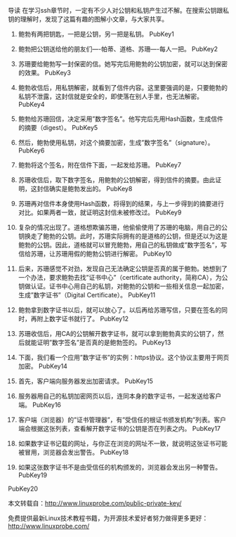 导读 
在学习ssh章节时，一定有不少人对公钥和私钥产生过不解。在搜索公钥跟私钥的理解时，发现了这篇有趣的图解小文章，与大家共享。 
1. 鲍勃有两把钥匙，一把是公钥，另一把是私钥。
PubKey1

2. 鲍勃把公钥送给他的朋友们—-帕蒂、道格、苏珊—-每人一把。
PubKey2

3. 苏珊要给鲍勃写一封保密的信。她写完后用鲍勃的公钥加密，就可以达到保密的效果。
PubKey3

4. 鲍勃收信后，用私钥解密，就看到了信件内容。这里要强调的是，只要鲍勃的私钥不泄露，这封信就是安全的，即使落在别人手里，也无法解密。
PubKey4

5. 鲍勃给苏珊回信，决定采用”数字签名”。他写完后先用Hash函数，生成信件的摘要（digest）。
PubKey5

6. 然后，鲍勃使用私钥，对这个摘要加密，生成”数字签名”（signature）。
PubKey6

7. 鲍勃将这个签名，附在信件下面，一起发给苏珊。
PubKey7

8. 苏珊收信后，取下数字签名，用鲍勃的公钥解密，得到信件的摘要。由此证明，这封信确实是鲍勃发出的。
PubKey8

9. 苏珊再对信件本身使用Hash函数，将得到的结果，与上一步得到的摘要进行对比。如果两者一致，就证明这封信未被修改过。
PubKey9

10. 复杂的情况出现了。道格想欺骗苏珊，他偷偷使用了苏珊的电脑，用自己的公钥换走了鲍勃的公钥。此时，苏珊实际拥有的是道格的公钥，但是还以为这是鲍勃的公钥。因此，道格就可以冒充鲍勃，用自己的私钥做成”数字签名”，写信给苏珊，让苏珊用假的鲍勃公钥进行解密。
PubKey10

11. 后来，苏珊感觉不对劲，发现自己无法确定公钥是否真的属于鲍勃。她想到了一个办法，要求鲍勃去找”证书中心”（certificate authority，简称CA），为公钥做认证。证书中心用自己的私钥，对鲍勃的公钥和一些相关信息一起加密，生成”数字证书”（Digital Certificate）。
PubKey11

12. 鲍勃拿到数字证书以后，就可以放心了。以后再给苏珊写信，只要在签名的同时，再附上数字证书就行了。
PubKey12

13. 苏珊收信后，用CA的公钥解开数字证书，就可以拿到鲍勃真实的公钥了，然后就能证明”数字签名”是否真的是鲍勃签的。
PubKey13

14. 下面，我们看一个应用”数字证书”的实例：https协议。这个协议主要用于网页加密。
PubKey14

15. 首先，客户端向服务器发出加密请求。
PubKey15

16. 服务器用自己的私钥加密网页以后，连同本身的数字证书，一起发送给客户端。
PubKey16

17. 客户端（浏览器）的”证书管理器”，有”受信任的根证书颁发机构”列表。客户端会根据这张列表，查看解开数字证书的公钥是否在列表之内。
PubKey17

18. 如果数字证书记载的网址，与你正在浏览的网址不一致，就说明这张证书可能被冒用，浏览器会发出警告。
PubKey18

19. 如果这张数字证书不是由受信任的机构颁发的，浏览器会发出另一种警告。
PubKey19

PubKey20



本文转载自：http://www.linuxprobe.com/public-private-key/

免费提供最新Linux技术教程书籍，为开源技术爱好者努力做得更多更好：http://www.linuxprobe.com/

